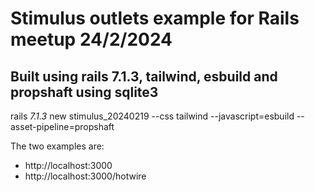 # Stimulus outlets example for Rails meetup 24/2/2024

## Built using rails 7.1.3, tailwind, esbuild and propshaft using sqlite3
rails _7.1.3_ new stimulus_20240219 --css tailwind --javascript=esbuild --asset-pipeline=propshaft

The two examples are:
 - http://localhost:3000
 - http://localhost:3000/hotwire